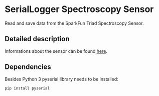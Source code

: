 # SerialLogger Spectroscopy Sensor

Read and save data from the SparkFun Triad Spectroscopy Sensor.

## Detailed description

Informations about the sensor can be found [here](https://learn.sparkfun.com/tutorials/spectral-triad-as7265x-hookup-guide).

## Dependencies

Besides Python 3 pyserial library needs to be installed:

    pip install pyserial
